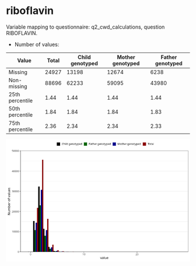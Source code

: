 # riboflavin
Variable mapping to questionnaire: q2_cwd_calculations, question RIBOFLAVIN.
- Number of values:

| Value | Total | Child genotyped | Mother genotyped | Father genotyped |
| ----- | ----- | --------------- | ---------------- | ---------------- |
| Missing | 24927 | 13198 | 12674 | 6238 |
| Non-missing | 88696 | 62233 | 59095 | 43980 |
| 25th percentile | 1.44 | 1.44 | 1.44 | 1.44 |
| 50th percentile | 1.84 | 1.84 | 1.84 | 1.83 |
| 75th percentile | 2.36 | 2.34 | 2.34 | 2.33 |



![](riboflavin_n.png)



